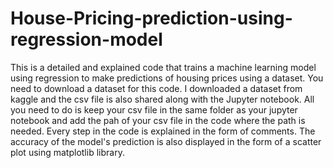 # House-Pricing-prediction-using-regression-model
This is a detailed and explained code that trains a machine learning model using regression to make predictions of housing prices using a dataset. 
You need to download a dataset for this code. 
I downloaded a dataset from kaggle and the csv file is also shared along with the Jupyter notebook.
All you need to do is keep your csv file in the same folder as your jupyter notebook and add the pah of your csv file in the code where the path is needed. 
Every step in the code is explained in the form of comments.
The accuracy of the model's prediction is also displayed in the form of a scatter plot using matplotlib library. 
